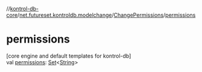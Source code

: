 //[kontrol-db-core](../../../index.md)/[net.futureset.kontroldb.modelchange](../index.md)/[ChangePermissions](index.md)/[permissions](permissions.md)

# permissions

[core engine and default templates for kontrol-db]\
val [permissions](permissions.md): [Set](https://kotlinlang.org/api/latest/jvm/stdlib/kotlin.collections/-set/index.html)&lt;[String](https://kotlinlang.org/api/latest/jvm/stdlib/kotlin/-string/index.html)&gt;
